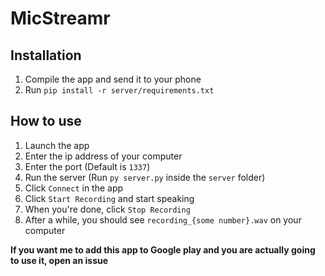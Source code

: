 # MicStreamr

## Installation
1. Compile the app and send it to your phone
2. Run `pip install -r server/requirements.txt`

## How to use
1. Launch the app
2. Enter the ip address of your computer
3. Enter the port (Default is `1337`)
4. Run the server (Run `py server.py` inside the `server` folder)
5. Click `Connect` in the app
6. Click `Start Recording` and start speaking
7. When you're done, click `Stop Recording`
8. After a while, you should see `recording_{some number}.wav` on your computer


**If you want me to add this app to Google play and you are actually going to use it, open an issue**